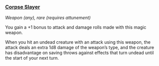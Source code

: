 ### [Corpse Slayer](https://www.dndbeyond.com/magic-items/corpse-slayer)

_Weapon (any), rare (requires attunement)_

You gain a +1 bonus to attack and damage rolls made with this magic weapon.

When you hit an undead creature with an attack using this weapon, the attack deals an extra 1d8 damage of the weapon’s type, and the creature has disadvantage on saving throws against effects that turn undead until the start of your next turn.